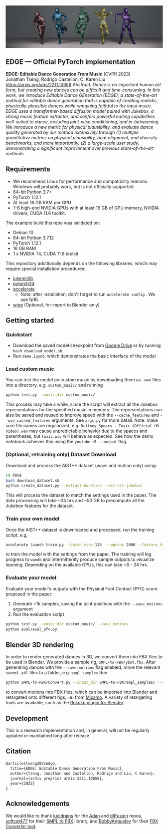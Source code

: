 ![EDGE cover image](media/edge_cover.png)
## EDGE &mdash; Official PyTorch implementation
**EDGE: Editable Dance Generation From Music** (CVPR 2023)<br>
Jonathan Tseng, Rodrigo Castellon, C. Karen Liu<br>
https://arxiv.org/abs/2211.10658
*Abstract: Dance is an important human art form, but creating new dances can be difficult and time-consuming. In this work, we introduce Editable Dance GEneration (EDGE), a state-of-the-art method for editable dance generation that is capable of creating realistic, physically-plausible dances while remaining faithful to the input music. EDGE uses a transformer-based diffusion model paired with Jukebox, a strong music feature extractor, and confers powerful editing capabilities well-suited to dance, including joint-wise conditioning, and in-betweening. We introduce a new metric for physical plausibility, and evaluate dance quality generated by our method extensively through (1) multiple quantitative metrics on physical plausibility, beat alignment, and diversity benchmarks, and more importantly, (2) a large-scale user study, demonstrating a significant improvement over previous state-of-the-art methods.*
## Requirements
* We recommend Linux for performance and compatibility reasons. Windows will probably work, but is not officially supported.
* 64-bit Python 3.7+
* PyTorch 1.12.1
* At least 16 GB RAM per GPU
* 1&ndash;8 high-end NVIDIA GPUs with at least 16 GB of GPU memory, NVIDIA drivers, CUDA 11.6 toolkit.

The example build this repo was validated on:
* Debian 10
* 64-bit Python 3.7.12
* PyTorch 1.12.1
* 16 GB RAM
* 1 x NVIDIA T4, CUDA 11.6 toolkit

This repository additionally depends on the following libraries, which may require special installation procedures:
* [jukemirlib](https://github.com/rodrigo-castellon/jukemirlib)
* [pytorch3d](https://github.com/facebookresearch/pytorch3d)
* [accelerate](https://huggingface.co/docs/accelerate/v0.16.0/en/index)
	* Note: after installation, don't forget to run `accelerate config` . We use fp16.
* [wine](https://www.winehq.org) (Optional, for import to Blender only)
## Getting started
### Quickstart
* Download the saved model checkpoint from [Google Drive](https://drive.google.com/file/d/1BAR712cVEqB8GR37fcEihRV_xOC-fZrZ/view?usp=share_link) or by running `bash download_model.sh`.
* Run `demo.ipynb`, which demonstrates the basic interface of the model
### Load custom music
You can test the model on custom music by downloading them as `.wav` files into a directory, e.g. `custom_music/` and running
```.bash
python test.py --music_dir custom_music/
```
This process may take a while, since the script will extract all the Jukebox representations for the specified music in memory. The representations can also be saved and reused to improve speed with the `--cache_features` and `--use_cached_features` arguments. See `args.py` for more detail.
Note: make sure file names are regularized, e.g. `Britney Spears - Toxic (Official HD Video).wav` may cause unpredictable behavior due to the spaces and parentheses, but `toxic.wav` will behave as expected. See how the demo notebook achieves this using the `youtube-dl --output` flag.

### (Optional, retraining only) Dataset Download
Download and process the AIST++ dataset (wavs and motion only) using:
```.bash
cd data
bash download_dataset.sh
python create_dataset.py --extract-baseline --extract-jukebox
```
This will process the dataset to match the settings used in the paper. The data processing will take ~24 hrs and ~50 GB to precompute all the Jukebox features for the dataset.
### Train your own model
Once the AIST++ dataset is downloaded and processed, run the training script, e.g.
```.bash
accelerate launch train.py --batch_size 128  --epochs 2000 --feature_type jukebox --learning_rate 0.0002
```
to train the model with the settings from the paper. The training will log progress to `wandb` and intermittently produce sample outputs to visualize learning. Depending on the available GPUs, this can take ~6 - 24 hrs.
### Evaluate your model
Evaluate your model's outputs with the Physical Foot Contact (PFC) score proposed in the paper:
1. Generate ~1k samples, saving the joint positions with the `--save_motions` argument
2. Run the evaluation script
```.bash
python test.py --music_dir custom_music/ --save_motions
python eval/eval_pfc.py
```
## Blender 3D rendering
In order to render generated dances in 3D, we convert them into FBX files to be used in Blender. We provide a sample rig, `SMPL-to-FBX/ybot.fbx`.
After generating dances with the `--save-motions` flag enabled, move the relevant saved `.pkl` files to a folder, e.g. `smpl_samples`
Run
```.bash
python SMPL-to-FBX/Convert.py --input_dir SMPL-to-FBX/smpl_samples/ --output_dir SMPL-to-FBX/fbx_out
```
to convert motions into FBX files, which can be imported into Blender and retargeted onto different rigs, i.e. from [Mixamo](https://www.mixamo.com). A variety of retargeting tools are available, such as the [Rokoko plugin for Blender](https://www.rokoko.com/integrations/blender).

## Development
This is a research implementation and, in general, will not be regularly updated or maintained long after release.
## Citation
```
@article{tseng2022edge,
  title={EDGE: Editable Dance Generation From Music},
  author={Tseng, Jonathan and Castellon, Rodrigo and Liu, C Karen},
  journal={arXiv preprint arXiv:2211.10658},
  year={2022}
}
```
## Acknowledgements
We would like to thank [lucidrains](https://github.com/lucidrains) for the [Adan](https://github.com/lucidrains/Adan-pytorch) and [diffusion](https://github.com/lucidrains/denoising-diffusion-pytorch) repos, [softcat477](https://github.com/softcat477) for their [SMPL to FBX](https://github.com/softcat477/SMPL-to-FBX) library, and [BobbyAnguelov](https://github.com/BobbyAnguelov) for their [FBX Converter tool](https://github.com/BobbyAnguelov/FbxFormatConverter).